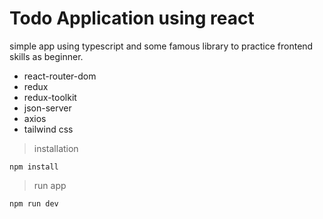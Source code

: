 # Todo Application using react
simple app using typescript and some famous library to practice frontend skills as beginner.
- react-router-dom
- redux
- redux-toolkit
- json-server
- axios
- tailwind css

> installation
>
`npm install`
> run app
> 
`npm run dev`
